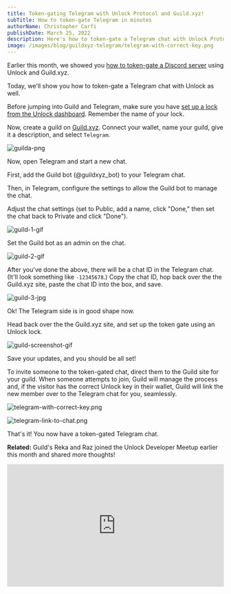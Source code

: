 ```yaml
---
title: Token-gating Telegram with Unlock Protocol and Guild.xyz!
subTitle: How to token-gate Telegram in minutes
authorName: Christopher Carfi
publishDate: March 25, 2022
description: Here's how to token-gate a Telegram chat with Unlock Protocol and Guild.xyz in minutes.
image: /images/blog/guildxyz-telegram/telegram-with-correct-key.png
---
```


Earlier this month, we showed you [how to token-gate a Discord server](/blog/guildxyz-launch) using Unlock and Guild.xyz.

Today, we'll show you how to token-gate a Telegram chat with Unlock as well.

Before jumping into Guild and Telegram, make sure you have [set up a lock from the Unlock dashboard](https://unlock-protocol.com/guides/how-to-create-a-lock/). Remember the name of your lock.

Now, create a guild on [Guild.xyz](https://guild.xyz/). Connect your wallet, name your guild, give it a description, and select `Telegram`.

![guilda-png](/images/blog/guildxyz-telegram/guilda.png)

Now, open Telegram and start a new chat.

First, add the Guild bot (@guildxyz_bot) to your Telegram chat.

Then, in Telegram, configure the settings to allow the Guild bot to manage the chat.

Adjust the chat settings (set to Public, add a name, click "Done," then set the chat back to Private and click "Done").

![guild-1-gif](/images/blog/guildxyz-telegram/guild1.gif)

Set the Guild bot as an admin on the chat.

![guild-2-gif](/images/blog/guildxyz-telegram/guild2.gif)

After you've done the above, there will be a chat ID in the Telegram chat. (It'll look something like `-12345678`.) Copy the chat ID, hop back over the the Guild.xyz site, paste the chat ID into the box, and save.

![guild-3-jpg](/images/blog/guildxyz-telegram/guild3.jpg)

Ok! The Telegram side is in good shape now.

Head back over the the Guild.xyz site, and set up the token gate using an Unlock lock.

![guild-screenshot-gif](/images/blog/guildxyz-launch/unlock-protocol-guildxyz.gif)

Save your updates, and you should be all set!

To invite someone to the token-gated chat, direct them to the Guild site for your guild. When someone attempts to join, Guild will manage the process and, if the visitor has the correct Unlock key in their wallet, Guild will link the new member over to the Telegram chat for you, seamlessly.

![telegram-with-correct-key.png](/images/blog/guildxyz-telegram/telegram-with-correct-key.png)

![telegram-link-to-chat.png](/images/blog/guildxyz-telegram/telegram-link-to-chat.png)

That's it! You now have a token-gated Telegram chat.

**Related:** Guild's Reka and Raz joined the Unlock Developer Meetup earlier this month and shared more thoughts!

<div style="position: relative; overflow: hidden; width: 100%; padding-top: 56.25%;"><iframe style="position: absolute; top: 0; left: 0; bottom: 0; right: 0; width: 100%; height: 100%;" src="https://www.youtube.com/embed/X5DKS48rDBE" title="Unlock Protocol and Guild.xyz Integration" frameborder="0" allow="accelerometer; autoplay; clipboard-write; encrypted-media; gyroscope; picture-in-picture" allowfullscreen></iframe></div>
